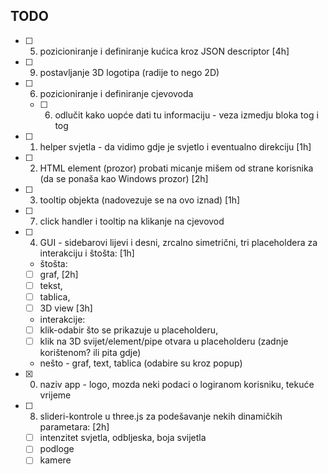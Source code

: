 TODO
---
- [ ] 5. pozicioniranje i definiranje kućica kroz JSON descriptor [4h]
- [ ] 9. postavljanje 3D logotipa (radije to nego 2D)
- [ ] 6. pozicioniranje i definiranje cjevovoda
    - [ ] 6. odlučit kako uopće dati tu informaciju - veza izmedju bloka tog i tog
- [ ] 1. helper svjetla - da vidimo gdje je svjetlo i eventualno direkciju [1h]
- [ ] 2. HTML element (prozor) probati micanje mišem od strane korisnika (da se ponaša kao Windows prozor) [2h]
- [ ] 3. tooltip objekta (nadovezuje se na ovo iznad) [1h]
- [ ] 7. click handler i tooltip na klikanje na cjevovod
- [ ] 4. GUI - sidebarovi lijevi i desni, zrcalno simetrični, tri placeholdera za interakciju i štošta: [1h]
    - štošta:
    - [ ] graf, [2h]
    - [ ] tekst,
    - [ ] tablica,
    - [ ] 3D view [3h]
    - interakcije: 
    - [ ] klik-odabir što se prikazuje u placeholderu,
    - [ ] klik na 3D svijet/element/pipe otvara u placeholderu (zadnje korištenom? ili pita gdje)
    - nešto - graf, text, tablica (odabire su kroz popup)
- [x] 0. naziv app - logo, mozda neki podaci o logiranom korisniku, tekuće vrijeme
- [ ] 8. slideri-kontrole u three.js za podešavanje nekih dinamičkih parametara: [2h]
    - [ ] intenzitet svjetla, odbljeska, boja svijetla
    - [ ] podloge
    - [ ] kamere
